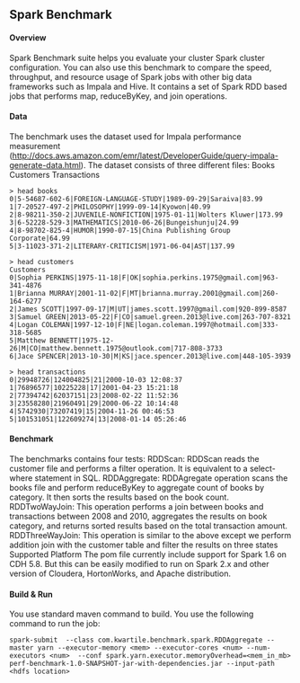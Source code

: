 ## Spark Benchmark

#### Overview
Spark Benchmark suite helps you evaluate your cluster Spark cluster configuration.  You can also use this benchmark to compare the speed, throughput, and resource usage of Spark jobs with other big data frameworks such as Impala and Hive. It contains a set of Spark RDD based jobs that performs map, reduceByKey, and join operations.

#### Data
The benchmark uses the dataset used for Impala performance measurement (http://docs.aws.amazon.com/emr/latest/DeveloperGuide/query-impala-generate-data.html).  The dataset consists of three different files:
Books
Customers
Transactions
```
> head books
0|5-54687-602-6|FOREIGN-LANGUAGE-STUDY|1989-09-29|Saraiva|83.99
1|7-20527-497-2|PHILOSOPHY|1999-09-14|Kyowon|40.99
2|8-98211-350-2|JUVENILE-NONFICTION|1975-01-11|Wolters Kluwer|173.99
3|6-52228-529-3|MATHEMATICS|2010-06-26|Bungeishunju|24.99
4|8-98702-825-4|HUMOR|1990-07-15|China Publishing Group Corporate|64.99
5|3-11023-371-2|LITERARY-CRITICISM|1971-06-04|AST|137.99
```

```
> head customers
Customers
0|Sophia PERKINS|1975-11-18|F|OK|sophia.perkins.1975@gmail.com|963-341-4876
1|Brianna MURRAY|2001-11-02|F|MT|brianna.murray.2001@gmail.com|260-164-6277
2|James SCOTT|1997-09-17|M|UT|james.scott.1997@gmail.com|920-899-8587
3|Samuel GREEN|2013-05-22|F|CO|samuel.green.2013@live.com|263-707-8321
4|Logan COLEMAN|1997-12-10|F|NE|logan.coleman.1997@hotmail.com|333-318-5685
5|Matthew BENNETT|1975-12-26|M|CO|matthew.bennett.1975@outlook.com|717-808-3733
6|Jace SPENCER|2013-10-30|M|KS|jace.spencer.2013@live.com|448-105-3939
```

```
> head transactions
0|29948726|124004825|21|2000-10-03 12:08:37
1|76896577|10225228|17|2001-04-23 15:21:18
2|77394742|62037151|23|2008-02-22 11:52:36
3|23558280|21960491|29|2000-06-22 10:14:48
4|5742930|73207419|15|2004-11-26 00:46:53
5|101531051|122609274|13|2008-01-14 05:26:46
```
#### Benchmark
The benchmarks contains four tests:
RDDScan: RDDScan reads the customer file and performs a filter operation.  It is equivalent to a select-where statement in SQL.
RDDAggregate: RDDAgregate operation scans the books file and perform reduceByKey to aggregate count of books by category.  It then sorts the results based on the book count.
RDDTwoWayJoin: This operation performs a join between books and transactions between 2008 and 2010, aggregates the results on book category, and returns sorted results based on the total transaction amount.
RDDThreeWayJoin: This operation is similar to the above except we perform addition join with the customer table and filter the results on three states
Supported Platform
The pom file currently include support for Spark 1.6 on CDH 5.8.  But this can be easily modified to run on Spark 2.x and other version of Cloudera, HortonWorks, and Apache distribution.

#### Build & Run
You use standard maven command to build.  You use the following command to run the job:
```
spark-submit  --class com.kwartile.benchmark.spark.RDDAggregate --master yarn --executor-memory <mem> --executor-cores <num> --num-executors <num>  --conf spark.yarn.executor.memoryOverhead=<mem_in_mb> perf-benchmark-1.0-SNAPSHOT-jar-with-dependencies.jar --input-path <hdfs location>
```
